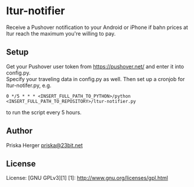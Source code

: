 ltur-notifier
================

Receive a Pushover notification to your Android or iPhone 
if bahn prices at ltur reach the maximum you're willing to pay.

Setup
-------

Get your Pushover user token from https://pushover.net/ and enter it into config.py.  
Specify your traveling data in config.py as well. Then set up a cronjob for ltur-notifer.py, e.g. 
    
    0 */5 * * * <INSERT_FULL_PATH_TO_PYTHON>/python <INSERT_FULL_PATH_TO_REPOSITORY>/ltur-notifier.py

to run the script every 5 hours.

Author
-------
Priska Herger <priska@23bit.net>  

License
-------
License: [GNU GPLv3][1]
[1]: http://www.gnu.org/licenses/gpl.html
